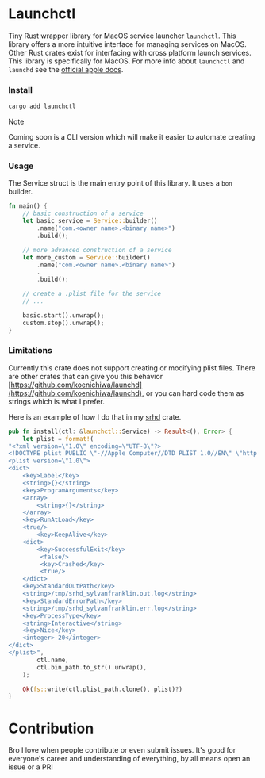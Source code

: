 # Launchctl
Tiny Rust wrapper library for MacOS service launcher `launchctl`. This library
offers a more intuitive interface for managing services on MacOS. Other Rust
crates exist for interfacing with cross platform launch services. This library 
is specifically for MacOS. For more info about `launchctl` and `launchd` see
the [official apple docs](https://ss64.com/mac/launchctl.html).

### Install
```sh
cargo add launchctl
```
> [!NOTE]
> Coming soon is a CLI version which will make it easier to automate creating a service.

### Usage
The Service struct is the main entry point of this library. It uses a `bon` builder.
```rust
fn main() {
    // basic construction of a service
    let basic_service = Service::builder()
        .name("com.<owner name>.<binary name>")
        .build();

    // more advanced construction of a service
    let more_custom = Service::builder()
        .name("com.<owner name>.<binary name>")
        .
        .build();

    // create a .plist file for the service
    // ...

    basic.start().unwrap();
    custom.stop().unwrap();
}

```

### Limitations
Currently this crate does not support creating or modifying plist files. There
are other crates that can give you this behavior
[https://github.com/koenichiwa/launchd](https://github.com/koenichiwa/launchd), or you can hard code them as strings
which is what I prefer. 

Here is an example of how I do that in my [srhd](https://github.com/sylvanfranklin/srhd) crate.

```rs
pub fn install(ctl: &launchctl::Service) -> Result<(), Error> {
    let plist = format!(
"<?xml version=\"1.0\" encoding=\"UTF-8\"?>
<!DOCTYPE plist PUBLIC \"-//Apple Computer//DTD PLIST 1.0//EN\" \"http://www.apple.com/DTDs/PropertyList-1.0.dtd\">
<plist version=\"1.0\">
<dict>
    <key>Label</key>
    <string>{}</string>
    <key>ProgramArguments</key>
    <array>
        <string>{}</string>
    </array>
    <key>RunAtLoad</key>
    <true/>
        <key>KeepAlive</key>
    <dict>
        <key>SuccessfulExit</key>
 	     <false/>
 	     <key>Crashed</key>
 	     <true/>
    </dict>
    <key>StandardOutPath</key>
    <string>/tmp/srhd_sylvanfranklin.out.log</string>
    <key>StandardErrorPath</key>
    <string>/tmp/srhd_sylvanfranklin.err.log</string>
    <key>ProcessType</key>
    <string>Interactive</string>
    <key>Nice</key>
    <integer>-20</integer>
</dict>
</plist>",
        ctl.name,
        ctl.bin_path.to_str().unwrap(),
    );

    Ok(fs::write(ctl.plist_path.clone(), plist)?)
}
```

# Contribution
Bro I love when people contribute or even submit issues. It's good for
everyone's career and understanding of everything, by all means open an issue or
a PR!

